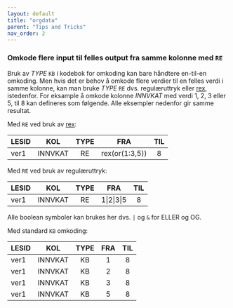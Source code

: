```yaml
---
layout: default
title: "orgdata" 
parent: "Tips and Tricks"
nav_order: 2
---
```


### Omkode flere input til felles output fra samme kolonne med `RE`

Bruk av *TYPE* `KB` i kodebok for omkoding kan bare håndtere en-til-en omkoding.
Men hvis det er behov å omkode flere verdier til en felles verdi i samme
kolonne, kan man bruke *TYPE* `RE` dvs. regulæruttryk eller [rex](https://rex.r-lib.org/ "rex"), istedenfor.
For eksample å omkode kolonne *INNVKAT* med verdi 1, 2, 3 eller 5, til 8 kan
defineres som følgende. Alle eksempler nedenfor gir samme resultat.

Med `RE` ved bruk av [rex](https://rex.r-lib.org/ "rex"):

| LESID | KOL     | TYPE | FRA            | TIL |
|-------|---------|:----:|----------------|:---:|
| ver1  | INNVKAT | RE   | rex(or(1:3,5)) | 8   |

Med `RE` ved bruk av regulæruttryk:

| LESID | KOL     | TYPE | FRA        | TIL |
|-------|---------|:----:|------------|:---:|
| ver1  | INNVKAT | RE   | 1\|2\|3\|5 | 8   |

Alle boolean symboler kan brukes her dvs. `|` og `&` for ELLER og OG.


Med standard `KB` omkoding:

| LESID | KOL     | TYPE | FRA | TIL |
|-------|---------|:----:|:---:|:---:|
| ver1  | INNVKAT | KB   | 1   | 8   |
| ver1  | INNVKAT | KB   | 2   | 8   |
| ver1  | INNVKAT | KB   | 3   | 8   |
| ver1  | INNVKAT | KB   | 5   | 8   |

